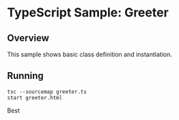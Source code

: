 # TypeScript Sample: Greeter 

## Overview 

This sample shows basic class definition and instantiation.

## Running
```
tsc --sourcemap greeter.ts
start greeter.html
```

Best